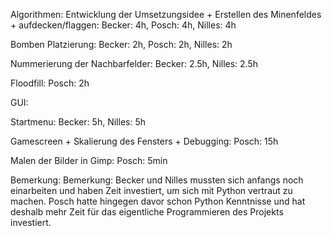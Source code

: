 Algorithmen:
Entwicklung der Umsetzungsidee + Erstellen des Minenfeldes + aufdecken/flaggen:
Becker: 4h, Posch: 4h, Nilles: 4h

Bomben Platzierung:
Becker: 2h, Posch: 2h, Nilles: 2h

Nummerierung der Nachbarfelder:
Becker: 2.5h, Nilles: 2.5h

Floodfill:
Posch: 2h

GUI:

Startmenu:
Becker: 5h, Nilles: 5h

Gamescreen + Skalierung des Fensters + Debugging:
Posch: 15h

Malen der Bilder in Gimp:
Posch: 5min

Bemerkung:
Bemerkung: Becker und Nilles mussten sich anfangs noch einarbeiten und haben Zeit investiert, um sich mit Python vertraut zu machen. Posch hatte hingegen davor schon Python Kenntnisse und hat deshalb mehr Zeit für das eigentliche Programmieren des Projekts investiert.
